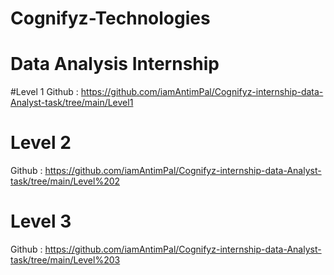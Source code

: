 # Cognifyz-Technologies
# Data Analysis Internship

#Level 1
Github : https://github.com/iamAntimPal/Cognifyz-internship-data-Analyst-task/tree/main/Level1

# Level 2
Github : https://github.com/iamAntimPal/Cognifyz-internship-data-Analyst-task/tree/main/Level%202


# Level 3
Github : https://github.com/iamAntimPal/Cognifyz-internship-data-Analyst-task/tree/main/Level%203